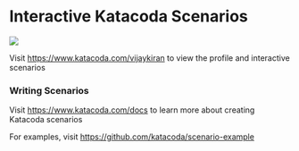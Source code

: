# Interactive Katacoda Scenarios

[![](http://shields.katacoda.com/katacoda/vijaykiran/count.svg)](https://www.katacoda.com/vijaykiran "Get your profile on Katacoda.com")

Visit https://www.katacoda.com/vijaykiran to view the profile and interactive scenarios

### Writing Scenarios
Visit https://www.katacoda.com/docs to learn more about creating Katacoda scenarios

For examples, visit https://github.com/katacoda/scenario-example
